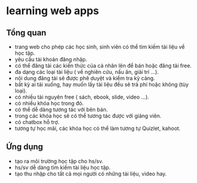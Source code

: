 # learning web apps
## Tổng quan 
- trang web cho phép các học sinh, sinh viên có thể tìm kiếm tài liệu về học tập.
- yêu cầu tài khoản đăng nhập.
- có thể đăng tải các kiến thức của cá nhân lên để bán hoặc đăng tải free. 
- đa dạng các loại tài liệu ( về nghiên cứu, nấu ăn, giải trí ...).
- nội dung đăng tải sẽ được phê duyệt và kiểm tra kỹ càng.
- bất kỳ ai tải xuống, hay muốn lấy tài liệu đều sẽ trả phí hoặc không (tùy loại).
- có nhiều tài nguyên free ( sách, ebook, slide, video ...).
- có nhiều khóa học trong đó. 
- có thể dễ dàng tương tác với bên bán. 
- trong các khóa học sẽ có thể tương tác được với giảng viên.
- có chatbox hỗ trợ.
- tương tự học mãi, các khóa học có thể làm tương tự Quizlet, kahoot.
## Ứng dụng
- tạo ra môi trường học tập cho hs/sv.
- hs/sv dễ dàng tìm kiếm tài liệu học tập.
- tạo thu nhập cho tất cả mọi người có những tài liệu, video hay.
